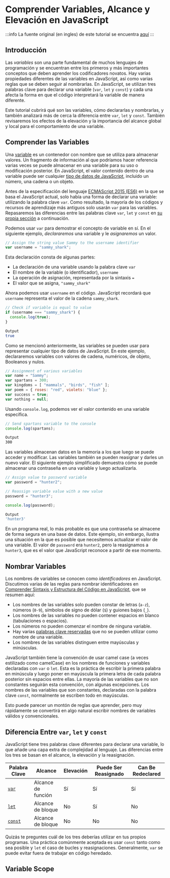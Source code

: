 # Comprender Variables, Alcance y Elevación en JavaScript


:::info
La fuente original (en ingles) de este tutorial se encuentra [aquí](https://www.digitalocean.com/community/tutorials/understanding-variables-scope-hoisting-in-javascript)
:::


## Introducción

Las _variables_ son una parte fundamental de muchos lenguajes de programación y se encuentran entre los primeros y más importantes conceptos que deben aprender los codificadores novatos. Hay varias propiedades diferentes de las variables en JavaScript, así como varias reglas que se deben seguir al nombrarlas. En JavaScript, se utilizan tres palabras clave para declarar una variable (`var`, `let` y `const`) y cada una afecta la forma en que el código interpretará la variable de manera diferente.

Este tutorial cubrirá qué son las variables, cómo declararlas y nombrarlas, y también analizará más de cerca la diferencia entre `var`, `let` y `const`. También revisaremos los efectos de la elevación y la importancia del alcance global y local para el comportamiento de una variable.

## Comprender las Variables

Una [variable](https://developer.mozilla.org/en-US/docs/Glossary/Variable) es un contenedor con nombre que se utiliza para almacenar valores. Un fragmento de información al que podríamos hacer referencia varias veces se puede almacenar en una variable para su uso o modificación posterior. En JavaScript, el valor contenido dentro de una variable puede ser cualquier [tipo de datos de JavaScript](./understanding-data-types.html), incluido un número, una cadena o un objeto.

Antes de la especificación del lenguaje [ECMAScript 2015 (ES6)](https://262.ecma-international.org/6.0/) en la que se basa el JavaScript actual, solo había una forma de declarar una variable: utilizando la palabra clave `var`. Como resultado, la mayoría de los códigos y recursos de aprendizaje más antiguos solo usarán `var` para las variables. Repasaremos las diferencias entre las palabras clave `var`, `let` y `const` en [su propia sección](./understanding-variables-scope-and-hoisting.html) a continuación.

Podemos usar `var` para demostrar el concepto de variable en sí. En el siguiente ejemplo, _declararemos_ una variable y le _asignaremos_ un valor.


```js
// Assign the string value Sammy to the username identifier
var username = "sammy_shark";
```

Esta declaración consta de algunas partes:

- La declaración de una variable usando la palabra clave `var`
- El nombre de la variable (o identificador), `username`
- La operación de asignación, representada por la sintaxis `=`
- El valor que se asigna, `"sammy_shark"`

Ahora podemos usar `username` en el código. JavaScript recordará que `username` representa el valor de la cadena `sammy_shark`.


```js
// Check if variable is equal to value
if (username === "sammy_shark") {
  console.log(true);
}
```

```sh
Output
true
```

Como se mencionó anteriormente, las variables se pueden usar para representar cualquier tipo de datos de JavaScript. En este ejemplo, declararemos variables con valores de cadena, numéricos, de objeto, Booleanos y nulos.


```js
// Assignment of various variables
var name = "Sammy";
var spartans = 300;
var kingdoms = [ "mammals", "birds", "fish" ];
var poem = { roses: "red", violets: "blue" }; 
var success = true;
var nothing = null;
```

Usando `console.log`, podemos ver el valor contenido en una variable específica.


```js
// Send spartans variable to the console
console.log(spartans);
```

```sh
Output
300
```

Las variables almacenan datos en la memoria a los que luego se puede acceder y modificar. Las variables también se pueden reasignar y darles un nuevo valor. El siguiente ejemplo simplificado demuestra cómo se puede almacenar una contraseña en una variable y luego actualizarla.


```js
// Assign value to password variable
var password = "hunter2";

// Reassign variable value with a new value
password = "hunter3";

console.log(password);
```

```sh
Output
'hunter3'
```

En un programa real, lo más probable es que una contraseña se almacene de forma segura en una base de datos. Este ejemplo, sin embargo, ilustra una situación en la que es posible que necesitemos actualizar el valor de una variable. El valor de `password` era `hunter2`, pero la reasignamos a `hunter3`, que es el valor que JavaScript reconoce a partir de ese momento.


## Nombrar Variables

Los nombres de variables se conocen como _identificadores_ en JavaScript. Discutimos varias de las reglas para nombrar identificadores en [Comprender Sintaxis y Estructura del Código en JavaScript](./understanding-syntax-and-code-structure-in-javascript.html), que se resumen aquí:

- Los nombres de las variables solo pueden constar de letras (`a-z`), números (`0-9`), símbolos de signo de dólar (`$`) y guiones bajos (`_`).
- Los nombres de las variables no pueden contener espacios en blanco (tabulaciones o espacios).
- Los números no pueden comenzar el nombre de ninguna variable.
- Hay varias [palabras clave reservadas](https://developer.mozilla.org/en-US/docs/Web/JavaScript/Reference/Lexical_grammar#Reserved_keywords_as_of_ECMAScript_2015) que no se pueden utilizar como nombre de una variable.
- Los nombres de las variables distinguen entre mayúsculas y minúsculas.

JavaScript también tiene la convención de usar camel case (a veces estilizado como camelCase) en los nombres de funciones y variables declaradas con `var` o `let`. Esta es la práctica de escribir la primera palabra en minúscula y luego poner en mayúscula la primera letra de cada palabra posterior sin espacios entre ellas. La mayoría de las variables que no son constantes seguirán esta convención, con algunas excepciones. Los nombres de las variables que son constantes, declaradas con la palabra clave `const`, normalmente se escriben todo en mayúsculas.

Esto puede parecer un montón de reglas que aprender, pero muy rápidamente se convertirá en algo natural escribir nombres de variables válidos y convencionales.

## Diferencia Entre `var`, `let` y `const`

JavaScript tiene tres palabras clave diferentes para declarar una variable, lo que añade una capa extra de complejidad al lenguaje. Las diferencias entre los tres se basan en el alcance, la elevación y la reasignación.


|Palabra Clave|Alcance|Elevación|Puede Ser Reasignado|Can Be Redeclared|
|-|-|-|-|-|
|[`var`](https://developer.mozilla.org/en-US/docs/Web/JavaScript/Reference/Statements/var)|Alcance de función|Sí|Sí|Sí|
|[`let`](https://developer.mozilla.org/en-US/docs/Web/JavaScript/Reference/Statements/let)|Alcance de bloque|No|Sí|No|
|[`const`](https://developer.mozilla.org/en-US/docs/Web/JavaScript/Reference/Statements/const)|Alcance de bloque|No|No|No|



Quizás te preguntes cuál de los tres deberías utilizar en tus propios programas. Una práctica comúnmente aceptada es usar `const` tanto como sea posible y `let` el caso de bucles y reasignaciones. Generalmente, `var` se puede evitar fuera de trabajar en código heredado.

## Variable Scope

